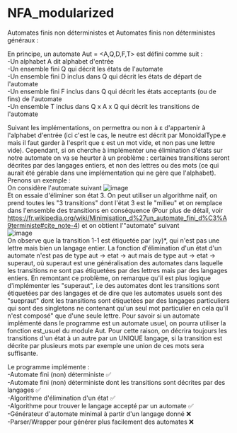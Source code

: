 # NFA_modularized

Automates finis non déterministes et Automates finis non déterministes généraux : <br>

En principe, un automate Aut = <A,Q,D,F,T> est défini comme suit :   
-Un alphabet A dit alphabet d'entrée   
-Un ensemble fini Q qui décrit les états de l'automate  
-Un ensemble fini D inclus dans Q qui décrit les états de départ de l'automate  
-Un ensemble fini F inclus dans Q qui décrit les états acceptants (ou de fins) de l'automate  
-Un ensemble T inclus dans Q x A x Q qui décrit les transitions de l'automate  

Suivant les implémentations, on permettra ou non à ε d'appartenir à l'alphabet d'entrée (ici c'est le cas, le neutre est décrit par MonoidalType.e mais il faut garder à l'esprit que ε est un mot vide, et non pas une lettre vide). Cependant, si on cherche à implémenter une élimination d'états sur notre automate on va se heurter à un problème : certaines transitions seront décrites par des langages entiers, et non des lettres ou des mots (ce qui aurait été gérable dans une implémentation qui ne gère que l'alphabet). Prenons un exemple :  
On considère l'automate suivant 
![image](https://user-images.githubusercontent.com/102584320/236619967-721ef7cd-4432-45c1-b756-91afd501b140.png)  
Et on essaie d'éliminer son état 3. On peut utiliser un algorithme naïf, on prend toutes les "3 transitions" dont l'état 3 est le "milieu" et on remplace dans l'ensemble des transitions en conséquence (Pour plus de détail, voir https://fr.wikipedia.org/wiki/Minimisation_d%27un_automate_fini_d%C3%A9terministe#cite_note-4) et on obtient l'"automate" suivant  
![image](https://user-images.githubusercontent.com/102584320/236620289-f90eef19-291d-4fcb-8d66-eb3152c50238.png)  
On observe que la transition 1-1 est étiquetée par (xy)\*, qui n'est pas une lettre mais bien un langage entier. La fonction d'élimination d'un état d'un automate n'est pas de type aut -> etat -> aut mais de type aut -> etat -> superaut, où superaut est une généralisation des automates dans laquelle les transitions ne sont pas étiquetées par des lettres mais par des langages entiers. En remontant ce problème, on remarque qu'il est plus logique d'implémenter les "superaut", i.e des automates dont les transitions sont étiquetées par des langages et de dire que les automates usuels sont des "suepraut" dont les transitions sont étiquetées par des langages  particuliers qui sont des singletons ne contenant qu'un seul mot particulier en cela qu'il n'est composé" que d'une seule lettre. Pour savoir si un automate implémenté dans le programme est un automate usuel, on pourra utiliser la fonction est_usuel du module Aut. 
Pour cette raison, on décrira toujours les transitions d'un état à un autre par un UNIQUE langage, si la transition est décrite par plusieurs mots par exemple une union de ces mots sera suffisante.  

Le programme implémente :  
-Automate fini (non) déterministe ✅  
-Automate fini (non) déterministe dont les transitions sont décrites par des langages ✅  
-Algorithme d'élimination d'un état ✅  
-Algorithme pour trouver le langage accepté par un automate ✅  
-Générateur d'automate minimal à partir d'un langage donné ❌  
-Parser/Wrapper pour générer plus facilement des automates ❌   





